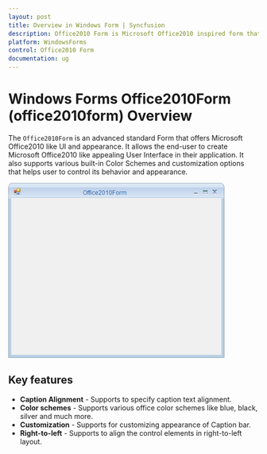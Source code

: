 ```yaml
---
layout: post
title: Overview in Windows Form | Syncfusion
description: Office2010 Form is Microsoft Office2010 inspired form that supports a wide variety of color schemes, caption bar customization.
platform: WindowsForms
control: Office2010 Form
documentation: ug
---
```


# Windows Forms Office2010Form (office2010form) Overview

The `Office2010Form` is an advanced standard Form that offers Microsoft Office2010 like UI and appearance. It allows the end-user to create Microsoft Office2010 like appealing User Interface in their application. It also supports various built-in Color Schemes and customization options that helps user to control its behavior and appearance.

![Microsoft Office2010 inspired form for Windows Forms](GettingStarted_images/Office2010Form.png)

## Key features

* **Caption Alignment** - Supports to specify caption text alignment.
* **Color schemes** - Supports various office color schemes like blue, black, silver and much more.
* **Customization** - Supports for customizing appearance of Caption bar.
* **Right-to-left** - Supports to align the control elements in right-to-left layout.

 
